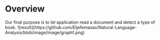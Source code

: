 <html>
<body>
  <h1>Overview</h1>
  Our final purpose is to let application read a document and detect a type of book.
  ![result](https://github.com/Eljefemasao/Natural-Language-Analysis/blob/image/image/graph1.png)
</body>
</html>

